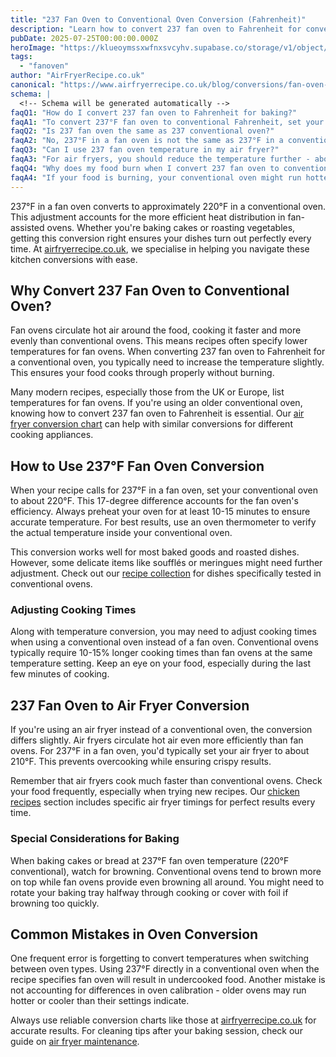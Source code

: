 ```yaml
---
title: "237 Fan Oven to Conventional Oven Conversion (Fahrenheit)"
description: "Learn how to convert 237 fan oven to Fahrenheit for conventional ovens with our easy guide. Get perfect results every time with accurate temperature conversions."
pubDate: 2025-07-25T00:00:00.000Z
heroImage: "https://klueoymssxwfnxsvcyhv.supabase.co/storage/v1/object/public/Shmucket/237-fan-oven-to-conventional-oven-conversion-fahrenheit.png"
tags:
  - "fanoven"
author: "AirFryerRecipe.co.uk"
canonical: "https://www.airfryerrecipe.co.uk/blog/conversions/fan-oven-to-fahrenheit/237-fan-oven-to-conventional-oven-conversion-fahrenheit"
schema: |
  <!-- Schema will be generated automatically -->
faqQ1: "How do I convert 237 fan oven to Fahrenheit for baking?"
faqA1: "To convert 237°F fan oven to conventional Fahrenheit, set your oven to about 220°F. This accounts for the fan oven's more efficient heat circulation. Always preheat properly and consider using an oven thermometer for accuracy."
faqQ2: "Is 237 fan oven the same as 237 conventional oven?"
faqA2: "No, 237°F in a fan oven is not the same as 237°F in a conventional oven. Fan ovens cook more efficiently, so you need to reduce the temperature by about 17°F when converting to conventional oven settings."
faqQ3: "Can I use 237 fan oven temperature in my air fryer?"
faqA3: "For air fryers, you should reduce the temperature further - about 210°F for a 237°F fan oven recipe. Air fryers circulate air even more efficiently, so food cooks faster at slightly lower temperatures."
faqQ4: "Why does my food burn when I convert 237 fan oven to conventional?"
faqA4: "If your food is burning, your conventional oven might run hotter than its setting indicates. Try reducing the temperature by another 10°F and check with an oven thermometer. Also ensure you're not placing food too close to the heating element."
---
```

<p>237°F in a fan oven converts to approximately 220°F in a conventional oven. This adjustment accounts for the more efficient heat distribution in fan-assisted ovens. Whether you're baking cakes or roasting vegetables, getting this conversion right ensures your dishes turn out perfectly every time. At <a href=https://www.airfryerrecipe.co.uk>airfryerrecipe.co.uk</a>, we specialise in helping you navigate these kitchen conversions with ease.</p>

<h2>Why Convert 237 Fan Oven to Conventional Oven?</h2>
<p>Fan ovens circulate hot air around the food, cooking it faster and more evenly than conventional ovens. This means recipes often specify lower temperatures for fan ovens. When converting 237 fan oven to Fahrenheit for a conventional oven, you typically need to increase the temperature slightly. This ensures your food cooks through properly without burning.</p>
<p>Many modern recipes, especially those from the UK or Europe, list temperatures for fan ovens. If you're using an older conventional oven, knowing how to convert 237 fan oven to Fahrenheit is essential. Our <a href=https://www.airfryerrecipe.co.uk/air-fryer-conversion-chart>air fryer conversion chart</a> can help with similar conversions for different cooking appliances.</p>

<h2>How to Use 237°F Fan Oven Conversion</h2>
<p>When your recipe calls for 237°F in a fan oven, set your conventional oven to about 220°F. This 17-degree difference accounts for the fan oven's efficiency. Always preheat your oven for at least 10-15 minutes to ensure accurate temperature. For best results, use an oven thermometer to verify the actual temperature inside your conventional oven.</p>
<p>This conversion works well for most baked goods and roasted dishes. However, some delicate items like soufflés or meringues might need further adjustment. Check out our <a href=https://www.airfryerrecipe.co.uk/recipes>recipe collection</a> for dishes specifically tested in conventional ovens.</p>

<h3>Adjusting Cooking Times</h3>
<p>Along with temperature conversion, you may need to adjust cooking times when using a conventional oven instead of a fan oven. Conventional ovens typically require 10-15% longer cooking times than fan ovens at the same temperature setting. Keep an eye on your food, especially during the last few minutes of cooking.</p>

<h2>237 Fan Oven to Air Fryer Conversion</h2>
<p>If you're using an air fryer instead of a conventional oven, the conversion differs slightly. Air fryers circulate hot air even more efficiently than fan ovens. For 237°F in a fan oven, you'd typically set your air fryer to about 210°F. This prevents overcooking while ensuring crispy results.</p>
<p>Remember that air fryers cook much faster than conventional ovens. Check your food frequently, especially when trying new recipes. Our <a href=https://www.airfryerrecipe.co.uk/recipe-category/chicken>chicken recipes</a> section includes specific air fryer timings for perfect results every time.</p>

<h3>Special Considerations for Baking</h3>
<p>When baking cakes or bread at 237°F fan oven temperature (220°F conventional), watch for browning. Conventional ovens tend to brown more on top while fan ovens provide even browning all around. You might need to rotate your baking tray halfway through cooking or cover with foil if browning too quickly.</p>

<h2>Common Mistakes in Oven Conversion</h2>
<p>One frequent error is forgetting to convert temperatures when switching between oven types. Using 237°F directly in a conventional oven when the recipe specifies fan oven will result in undercooked food. Another mistake is not accounting for differences in oven calibration - older ovens may run hotter or cooler than their settings indicate.</p>
<p>Always use reliable conversion charts like those at <a href=https://www.airfryerrecipe.co.uk>airfryerrecipe.co.uk</a> for accurate results. For cleaning tips after your baking session, check our guide on <a href=https://www.airfryerrecipe.co.uk/air-fryer-cleaner>air fryer maintenance</a>.</p>
